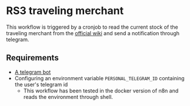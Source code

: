 # RS3 traveling merchant

This workflow is triggered by a cronjob to read the current stock of the traveling merchant from the [official wiki](https://runescape.wiki/w/Travelling_Merchant%27s_Shop) and send a notification through telegram.



## Requirements

* [A telegram bot](https://docs.n8n.io/integrations/credentials/telegram/)
* Configuring an environment variable `PERSONAL_TELEGRAM_ID` containing the user's telegram id
  * This workflow has been tested in the docker version of n8n and reads the environment through shell.
